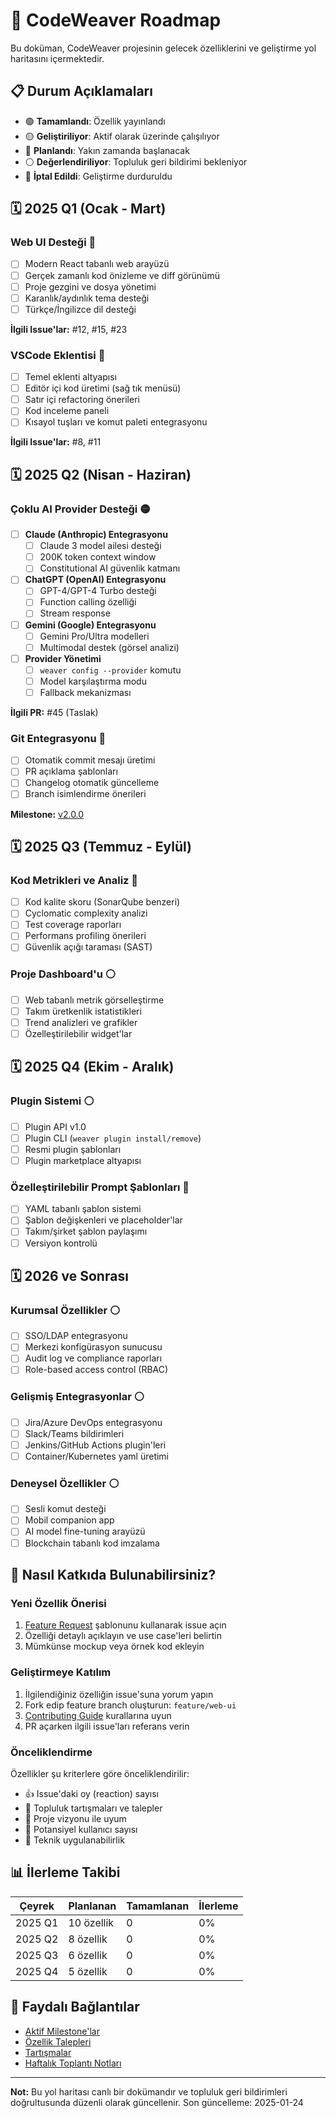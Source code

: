 # 🚀 CodeWeaver Roadmap

Bu doküman, CodeWeaver projesinin gelecek özelliklerini ve geliştirme yol haritasını içermektedir.

## 📋 Durum Açıklamaları

- 🟢 **Tamamlandı**: Özellik yayınlandı
- 🟡 **Geliştiriliyor**: Aktif olarak üzerinde çalışılıyor
- 🔵 **Planlandı**: Yakın zamanda başlanacak
- ⚪ **Değerlendiriliyor**: Topluluk geri bildirimi bekleniyor
- 🔴 **İptal Edildi**: Geliştirme durduruldu

## 🗓️ 2025 Q1 (Ocak - Mart)

### Web UI Desteği 🔵
- [ ] Modern React tabanlı web arayüzü
- [ ] Gerçek zamanlı kod önizleme ve diff görünümü
- [ ] Proje gezgini ve dosya yönetimi
- [ ] Karanlık/aydınlık tema desteği
- [ ] Türkçe/İngilizce dil desteği

**İlgili Issue'lar:** #12, #15, #23

### VSCode Eklentisi 🔵
- [ ] Temel eklenti altyapısı
- [ ] Editör içi kod üretimi (sağ tık menüsü)
- [ ] Satır içi refactoring önerileri
- [ ] Kod inceleme paneli
- [ ] Kısayol tuşları ve komut paleti entegrasyonu

**İlgili Issue'lar:** #8, #11

## 🗓️ 2025 Q2 (Nisan - Haziran)

### Çoklu AI Provider Desteği 🟡
- [ ] **Claude (Anthropic) Entegrasyonu**
  - [ ] Claude 3 model ailesi desteği
  - [ ] 200K token context window
  - [ ] Constitutional AI güvenlik katmanı
- [ ] **ChatGPT (OpenAI) Entegrasyonu**
  - [ ] GPT-4/GPT-4 Turbo desteği
  - [ ] Function calling özelliği
  - [ ] Stream response
- [ ] **Gemini (Google) Entegrasyonu**
  - [ ] Gemini Pro/Ultra modelleri
  - [ ] Multimodal destek (görsel analizi)
- [ ] **Provider Yönetimi**
  - [ ] `weaver config --provider` komutu
  - [ ] Model karşılaştırma modu
  - [ ] Fallback mekanizması

**İlgili PR:** #45 (Taslak)

### Git Entegrasyonu 🔵
- [ ] Otomatik commit mesajı üretimi
- [ ] PR açıklama şablonları
- [ ] Changelog otomatik güncelleme
- [ ] Branch isimlendirme önerileri

**Milestone:** [v2.0.0](https://github.com/snowsoft/codeweaver/milestone/2)

## 🗓️ 2025 Q3 (Temmuz - Eylül)

### Kod Metrikleri ve Analiz 🔵
- [ ] Kod kalite skoru (SonarQube benzeri)
- [ ] Cyclomatic complexity analizi
- [ ] Test coverage raporları
- [ ] Performans profiling önerileri
- [ ] Güvenlik açığı taraması (SAST)

### Proje Dashboard'u ⚪
- [ ] Web tabanlı metrik görselleştirme
- [ ] Takım üretkenlik istatistikleri
- [ ] Trend analizleri ve grafikler
- [ ] Özelleştirilebilir widget'lar

## 🗓️ 2025 Q4 (Ekim - Aralık)

### Plugin Sistemi ⚪
- [ ] Plugin API v1.0
- [ ] Plugin CLI (`weaver plugin install/remove`)
- [ ] Resmi plugin şablonları
- [ ] Plugin marketplace altyapısı

### Özelleştirilebilir Prompt Şablonları 🔵
- [ ] YAML tabanlı şablon sistemi
- [ ] Şablon değişkenleri ve placeholder'lar
- [ ] Takım/şirket şablon paylaşımı
- [ ] Versiyon kontrolü

## 🗓️ 2026 ve Sonrası

### Kurumsal Özellikler ⚪
- [ ] SSO/LDAP entegrasyonu
- [ ] Merkezi konfigürasyon sunucusu
- [ ] Audit log ve compliance raporları
- [ ] Role-based access control (RBAC)

### Gelişmiş Entegrasyonlar ⚪
- [ ] Jira/Azure DevOps entegrasyonu
- [ ] Slack/Teams bildirimleri
- [ ] Jenkins/GitHub Actions plugin'leri
- [ ] Container/Kubernetes yaml üretimi

### Deneysel Özellikler ⚪
- [ ] Sesli komut desteği
- [ ] Mobil companion app
- [ ] AI model fine-tuning arayüzü
- [ ] Blockchain tabanlı kod imzalama

## 🤝 Nasıl Katkıda Bulunabilirsiniz?

### Yeni Özellik Önerisi
1. [Feature Request](https://github.com/snowsoft/codeweaver/issues/new?template=feature_request.md) şablonunu kullanarak issue açın
2. Özelliği detaylı açıklayın ve use case'leri belirtin
3. Mümkünse mockup veya örnek kod ekleyin

### Geliştirmeye Katılım
1. İlgilendiğiniz özelliğin issue'suna yorum yapın
2. Fork edip feature branch oluşturun: `feature/web-ui`
3. [Contributing Guide](CONTRIBUTING.md) kurallarına uyun
4. PR açarken ilgili issue'ları referans verin

### Önceliklendirme
Özellikler şu kriterlere göre önceliklendirilir:
- 👍 Issue'daki oy (reaction) sayısı
- 💬 Topluluk tartışmaları ve talepler
- 🎯 Proje vizyonu ile uyum
- 👥 Potansiyel kullanıcı sayısı
- 🔧 Teknik uygulanabilirlik

## 📊 İlerleme Takibi

| Çeyrek | Planlanan | Tamamlanan | İlerleme |
|--------|-----------|------------|----------|
| 2025 Q1 | 10 özellik | 0 | 0% |
| 2025 Q2 | 8 özellik | 0 | 0% |
| 2025 Q3 | 6 özellik | 0 | 0% |
| 2025 Q4 | 5 özellik | 0 | 0% |

## 🔗 Faydalı Bağlantılar

- [Aktif Milestone'lar](https://github.com/snowsoft/codeweaver/milestones)
- [Özellik Talepleri](https://github.com/snowsoft/codeweaver/labels/enhancement)
- [Tartışmalar](https://github.com/snowsoft/codeweaver/discussions)
- [Haftalık Toplantı Notları](https://github.com/snowsoft/codeweaver/wiki/Weekly-Meetings)

---

**Not:** Bu yol haritası canlı bir dokümandır ve topluluk geri bildirimleri doğrultusunda düzenli olarak güncellenir. Son güncelleme: <!-- auto-update-date -->2025-01-24<!-- /auto-update-date -->
